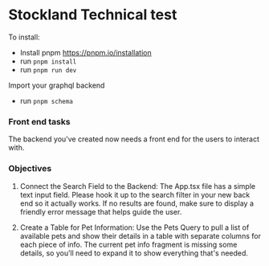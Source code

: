 # Stockland Technical test


To install:
- Install pnpm https://pnpm.io/installation
- run `pnpm install`
- run `pnpm run dev`

Import your graphql backend 
- run `pnpm schema`

### Front end tasks

The backend you've created now needs a front end for the users to interact with.

### Objectives

1. Connect the Search Field to the Backend:
The App.tsx file has a simple text input field. Please hook it up to the search filter in your new back end so it actually works. If no results are found, make sure to display a friendly error message that helps guide the user. 

2. Create a Table for Pet Information:
Use the Pets Query to pull a list of available pets and show their details in a table with separate columns for each piece of info. The current pet info fragment is missing some details, so you’ll need to expand it to show everything that's needed.

